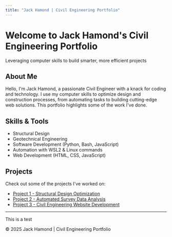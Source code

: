 ```yaml
---
title: "Jack Hamond | Civil Engineering Portfolio"
---
```


# Welcome to Jack Hamond's Civil Engineering Portfolio

Leveraging computer skills to build smarter, more efficient projects

## About Me

Hello, I'm Jack Hamond, a passionate Civil Engineer with a knack for coding and technology. I use my computer skills to optimize design and construction processes, from automating tasks to building cutting-edge web solutions. This portfolio highlights some of the work I've done.

## Skills & Tools

- Structural Design
- Geotechnical Engineering
- Software Development (Python, Bash, JavaScript)
- Automation with WSL2 & Linux commands
- Web Development (HTML, CSS, JavaScript)

## Projects

Check out some of the projects I've worked on:

- [Project 1 - Structural Design Optimization](#)
- [Project 2 - Automated Survey Data Analysis](#)
- [Project 3 - Civil Engineering Website Development](#)

---

This is a test

&copy; 2025 Jack Hamond | Civil Engineering Portfolio
